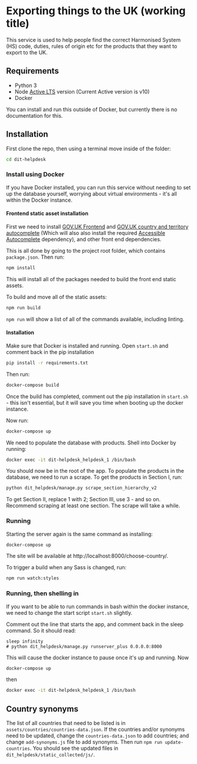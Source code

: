 # Exporting things to the UK (working title)

This service is used to help people find the correct Harmonised System (HS) code, duties, rules of origin etc for the products that they want to export to the UK.

## Requirements
 - Python 3
 - Node [Active LTS](https://nodejs.org/en/about/releases/) version (Current Active version is v10)
 - Docker

 You can install and run this outside of Docker, but currently there is no documentation for this.

## Installation

First clone the repo, then using a terminal move inside of the folder:

```bash
cd dit-helpdesk
```

### Install using Docker

If you have Docker installed, you can run this service without needing to set up the database yourself, worrying about virtual environments - it's all within the Docker instance.

#### Frontend static asset installation

First we need to install [GOV.UK Frontend](https://github.com/alphagov/govuk-frontend) and
[GOV.UK country and territory autocomplete](https://github.com/alphagov/govuk-country-and-territory-autocomplete) (Which will also also install the required [Accessible Autocomplete](https://github.com/alphagov/accessible-autocomplete) dependency), and other front end dependencies.

This is all done by going to the project root folder, which contains `package.json`. Then run:

```bash
npm install
```

This will install all of the packages needed to build the front end static assets.

To build and move all of the static assets:

```bash
npm run build
```

`npm run` will show a list of all of the commands available, including linting.

#### Installation

Make sure that Docker is installed and running. Open `start.sh` and comment back in the pip installation

```bash
pip install -r requirements.txt
```

Then run:

```bash
docker-compose build
```

Once the build has completed, comment out the pip installation in `start.sh` - this isn't essential, but it will save you time when booting up the docker instance.

Now run:

```bash
docker-compose up
```

We need to populate the database with products. Shell into Docker by running:

```bash
docker exec -it dit-helpdesk_helpdesk_1 /bin/bash
```

You should now be in the root of the app. To populate the products in the database, we need to run a scrape. To get the products in Section I, run:

```bash
python dit_helpdesk/manage.py scrape_section_hierarchy_v2
```

To get Section II, replace 1 with 2; Section III, use 3 - and so on. Recommend scraping at least one section. The scrape will take a while.

### Running

Starting the server again is the same command as installing:

```bash
docker-compose up
```

The site will be available at http://localhost:8000/choose-country/.

To trigger a build when any Sass is changed, run:
```bash
npm run watch:styles
```

### Running, then shelling in

If you want to be able to run commands in bash within the docker instance, we need to change the start script `start.sh` slightly.

Comment out the line that starts the app, and comment back in the sleep command. So it should read:
```shell
sleep infinity
# python dit_helpdesk/manage.py runserver_plus 0.0.0.0:8000
```

This will cause the docker instance to pause once it's up and running. Now

```bash
docker-compose up
```
then

```bash
docker exec -it dit-helpdesk_helpdesk_1 /bin/bash
```

## Country synonyms

The list of all countries that need to be listed is in `assets/countries/countries-data.json`. If the countries and/or synonyms need to be updated, change the `countries-data.json` to add countries; and change `add-synonyms.js` file to add synonyms. Then run `npm run update-countries`. You should see the updated files in `dit_helpdesk/static_collected/js/`.

<!---
### Install locally
To run, we need to create a Python virtual environment and install any requirements.

When in the project folder, create a virtual environment.

```bash
python3 -m venv venv/
```

Now activate the virtual environment:

```bash
source venv/bin/activate
```

If the virtual environment has been activated correctly your terminal should have `(venv)` at the start - for example:

```bash
(venv) computer:folder username$
```

With the virtual environment working, we can now install everything this project needs using Python's package manager `pip`:

```bash
pip install -r requirements.txt
```

Once that's done, we now have to configure the development set up. `cd` into `dit_helpdesk`, then run these three commands:

```bash
export PYTHONPATH=$(pwd)
```

```bash
export DJANGO_BASE_DIR=$(pwd)
```

```bash
export DJANGO_SETTINGS_MODULE=dit_helpdesk.settings.dev
```

To populate the products in the database, we need to run a scrape. To get the products in Section I, run:

```bash
python manage.py scrape_section_hierarchy 1
```

To get Section II, replace 1 with 2; Section III, use 3 - and so on. Recommend scraping at least one section. The scrape will take a while.

Now we need to [build the front end static assets](#frontend-build).

Once the scraping has finished and the front end assets are in place, start the server:

```bash
python manage.py runserver
```

# Appendix - Frontend Notes

The source for the static assets is in `assets` in the root of the project folder. This contains the Sass files that the CSS is generated from, and the source of the client-side JavaScript.

All of the dependencies have been compiled and are included in the git repository because the Jenkins build process that deploys the site doesn’t run Node. This means that you won’t need to build the CSS and JavaScript _unless_ you change anything. Any changes should be tested before merging into the master branch, so this should help ensure that any frontend problems are not during the Jenkins build process.

Before changing anything, make sure that the dependencies are installed. Once that’s done, `npm run build` will run the process that builds the CSS and JavaScript.

Not all of GOV.UK Frontend is included, since this service doesn’t use all of the components. The components that aren’t being used are commented out in `global.scss` - when editing them, remember to re-run `npm run build` to build the styles.

GOV.UK Frontend CSS is namespaced with `govuk-` at the start of every class name. The namespace for Sass specific to this service is `app-`. All of the `app-` Sass is in the `assets/scss` folder. See the Design System team’s guidance on Extending and modifying components in production for building on top of GOV.UK Frontend.

If things are looking broken, first run `npm run build` - this will rebuild and recompile all of the frontend static assets.

If the country autocomplete is not working, first:
open up the browser console to see if there are any error messages - it could be anything from a 404 file not found to a script loaded by Google Tag Manager clashing with existing JavaScript

If the country autocomplete is blank:
Turn off JavaScript in your browser, visit the choose country page (`/choose-country`) and see if a <select> dropdown is there
If a select is not present, then the problem is in the template file - look at `dit_helpdesk/countries/templates/countries/choose_country.html` to see why it’s been left out
If the select is empty, or has an incomplete list of countries, then the problem is on the server-side list of countries. On the server, run `python dit_helpdesk/manage.py loaddata countries_data` to repopulate the list of countries.

If the select is present, but the autocomplete isn’t working:
Run `npm run build`
Run `npm run update-countries`
Run  `python dit_helpdesk/manage.py loaddata countries_data`

If the autocomplete is not using the correct synonyms:
Open `assets/countries/add-synonyms.js` and check that the `countriesToAddSynonymsTo` array of objects is correct.
If any corrections are needed, make them - then run `npm run build`, followed by `npm run update-countries` and then `python dit_helpdesk/manage.py loaddata countries_data`

If the autocomplete is not displaying properly:
Run `npm run build`
The autocomplete is set up to enhance a select - check that the `id` of the select element and in the JavaScript match up. These are in `dit_helpdesk/countries/templates/choose_country.html`
Check that `assets/scss/global.scss` has an `@import` for `govuk-country-and-territory-autocomplete/dist/location-autocomplete.min`. If not, add in `@import "govuk-country-and-territory-autocomplete/dist/location-autocomplete.min";` and re-run `npm run build`.

